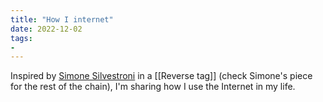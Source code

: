 ```yaml
---
title: "How I internet"
date: 2022-12-02
tags:
- 
---
```

Inspired by [Simone Silvestroni](https://simonesilvestroni.com/blog/how-i-use-internet/) in a [[Reverse tag]] (check Simone's piece for the rest of the chain), I'm sharing how I use the Internet in my life.